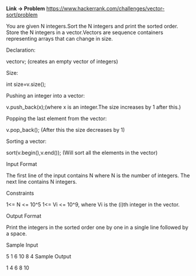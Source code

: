
**Link -> Problem**
	https://www.hackerrank.com/challenges/vector-sort/problem

You are given N integers.Sort the N integers and print the sorted order.
Store the N integers in a vector.Vectors are sequence containers representing arrays that can change in size.

Declaration:

vector<int>v; (creates an empty vector of integers)

Size:

int size=v.size();

Pushing an integer into a vector:

v.push_back(x);(where x is an integer.The size increases by 1 after this.)

Popping the last element from the vector:

v.pop_back(); (After this the size decreases by 1)

Sorting a vector:

sort(v.begin(),v.end()); (Will sort all the elements in the vector)

Input Format

The first line of the input contains N where N is the number of integers. The next line contains N integers.

Constraints

1<= N <= 10^5
1<= Vi <= 10^9, where Vi is the (i)th integer in the vector.

Output Format

Print the integers in the sorted order one by one in a single line followed by a space.

Sample Input

5
1 6 10 8 4
Sample Output

1 4 6 8 10
